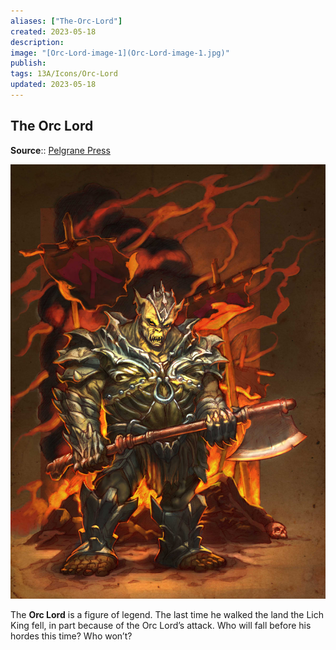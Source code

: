 ```yaml
---
aliases: ["The-Orc-Lord"]
created: 2023-05-18
description: 
image: "[Orc-Lord-image-1](Orc-Lord-image-1.jpg)"
publish: 
tags: 13A/Icons/Orc-Lord
updated: 2023-05-18
---
```


## The Orc Lord
**Source**:: [Pelgrane Press](https://pelgranepress.com/2012/05/07/behind-the-illustration-of-the-orc-lord/)

![The Orc Lord|300](Orc-Lord-image-1.jpg)

The **Orc Lord** is a figure of legend. The last time he walked the land the Lich King fell, in part because of the Orc Lord’s attack. Who will fall before his hordes this time? Who won’t?